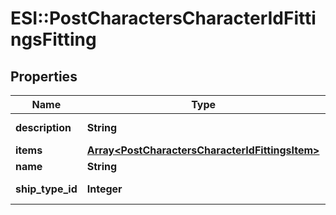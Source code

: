 # ESI::PostCharactersCharacterIdFittingsFitting

## Properties
Name | Type | Description | Notes
------------ | ------------- | ------------- | -------------
**description** | **String** | description string | 
**items** | [**Array&lt;PostCharactersCharacterIdFittingsItem&gt;**](PostCharactersCharacterIdFittingsItem.md) | items array | 
**name** | **String** | name string | 
**ship_type_id** | **Integer** | ship_type_id integer | 


